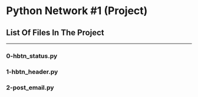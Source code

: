 # Python Network #1 (Project)
## List Of Files In The Project
---
### 0-hbtn_status.py

### 1-hbtn_header.py

### 2-post_email.py

###
